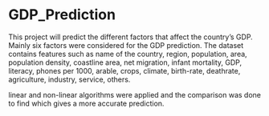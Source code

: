 # GDP_Prediction
This project will predict the different factors that affect the country’s GDP. 
Mainly six factors were considered for the GDP prediction. The dataset contains features such as name of the country, region, population, area, population density, coastline area, net migration, infant mortality, GDP, literacy, phones per 1000, arable, crops, climate, birth-rate, deathrate, agriculture, industry, service, others.



linear and non-linear algorithms were applied and the comparison was done to find which gives a more accurate prediction.
